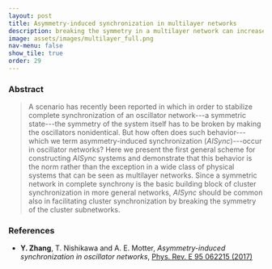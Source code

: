 ```yaml
---
layout: post
title: Asymmetry-induced synchronization in multilayer networks
description: breaking the symmetry in a multilayer network can increase the symmetry of its dynamics
image: assets/images/multilayer_full.png
nav-menu: false
show_tile: true
order: 29
---
```


### Abstract
> A scenario has recently been reported in which in order to stabilize complete synchronization of an oscillator network---a symmetric state---the symmetry of the system itself has to be broken by making the oscillators nonidentical.
> But how often does such behavior---which we term asymmetry-induced synchronization (_AISync_)---occur in oscillator networks?
> Here we present the first general scheme for constructing _AISync_ systems and demonstrate that this behavior is the norm rather than the exception in a wide class of physical systems that can be seen as multilayer networks.
> Since a symmetric network in complete synchrony is the basic building block of cluster synchronization in more general networks, _AISync_ should be common also in facilitating cluster synchronization by breaking the symmetry of the cluster subnetworks.

### References
* __Y. Zhang__, T. Nishikawa and A. E. Motter, *Asymmetry-induced synchronization in oscillator networks*, [Phys. Rev. E 95 062215 (2017)](http://dx.doi.org/10.1103/PhysRevE.95.062215)
